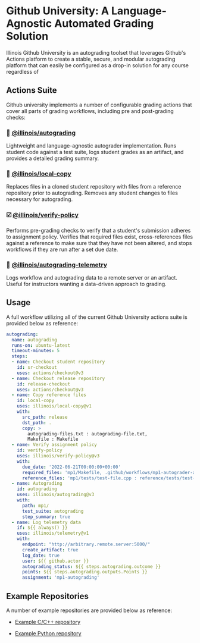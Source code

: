 # Github University: A Language-Agnostic Automated Grading Solution

Illinois Github University is an autograding toolset that leverages Github's Actions platform to create a stable, secure, and modular autograding platform that can easily be configured as a drop-in solution for any course regardless of 

## Actions Suite

Github university implements a number of configurable grading actions that cover all parts of grading workflows, including pre and post-grading checks:

### :rocket: [@illinois/autograding](https://github.com/illinois/autograding/blob/main/doc/autograding.md) 

Lightweight and language-agnostic autograder implementation. Runs student code against a test suite, logs student grades as an artifact, and provides a detailed grading summary.

### :page_facing_up: [@illinois/local-copy](https://github.com/illinois/local-copy)

Replaces files in a cloned student repository with files from a reference repository prior to autograding. Removes any student changes to files necessary for autograding.

### :ballot_box_with_check: [@illinois/verify-policy](https://github.com/illinois/verify-policy)

Performs pre-grading checks to verify that a student's submission adheres to assignment policy. Verifies that required files exist, cross-references files against a reference to make sure that they have not been altered, and stops workflows if they are run after a set due date.

### :signal_strength: [@illinois/autograding-telemetry](https://github.com/illinois/autograding-telemetry)

Logs workflow and autograding data to a remote server or an artifact. Useful for instructors wanting a data-driven approach to grading.

## Usage

A full workflow utilizing all of the current Github University actions suite is provided below as reference:
```yaml
autograding:
  name: autograding
  runs-on: ubuntu-latest
  timeout-minutes: 5
  steps:
  - name: Checkout student repository
    id: sr-checkout
    uses: actions/checkout@v3
  - name: Checkout release repository
    id: release-checkout
    uses: actions/checkout@v3
  - name: Copy reference files
    id: local-copy
    uses: illinois/local-copy@v1
    with:
      src_path: release
      dst_path: .
      copy: >
        autograding-files.txt : autograding-file.txt,
        Makefile : Makefile
  - name: Verify assignment policy
    id: verify-policy
    uses: illinois/verify-policy@v3
    with:
      due_date: '2022-06-21T00:00:00+00:00'
      required_files: 'mp1/Makefile, .github/workflows/mp1-autograder-action.yml'
      reference_files: 'mp1/tests/test-file.cpp : reference/tests/test-file.cpp, mp1/Makefile : reference/Makefile'
  - name: Autograding
    id: autograding
    uses: illinois/autograding@v3
    with:
      path: mp1/
      test_suite: autograding
      step_summary: true
  - name: Log telemetry data
    if: ${{ always() }}
    uses: illinois/telemetry@v1
    with:
      endpoint: "http://arbitrary.remote.server:5000/"
      create_artifact: true
      log_date: true
      user: ${{ github.actor }}
      autograding_status: ${{ steps.autograding.outcome }}
      points: ${{ steps.autograding.outputs.Points }}
      assignment: 'mp1-autograding'
```

## Example Repositories

A number of example repositories are provided below as reference:

- [Example C/C++ repository](https://github.com/cs340-illinois/Example-Classroom-Repo-Default-)

- [Example Python repository](https://github.com/cs340-illinois/fa22_cs340_kennel2)





